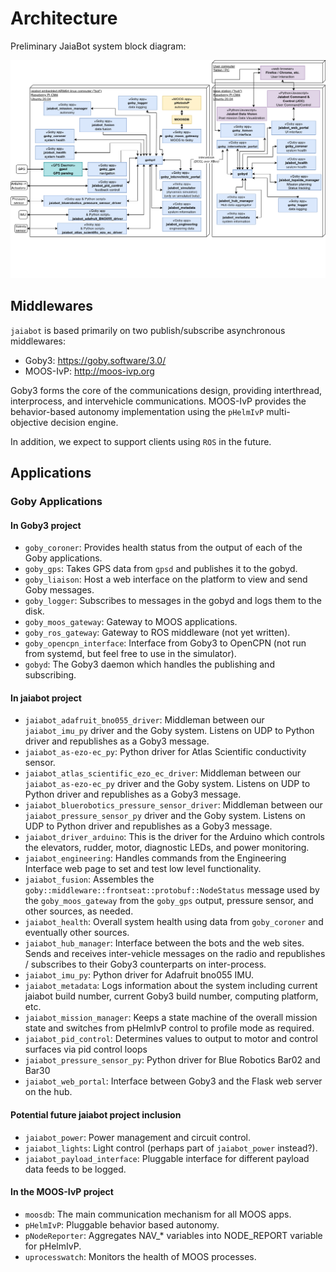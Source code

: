 # Architecture

Preliminary JaiaBot system block diagram:

![Architecture](../figures/jaiabot-software.png)

## Middlewares

`jaiabot` is based primarily on two publish/subscribe asynchronous middlewares:

- Goby3: <https://goby.software/3.0/>
- MOOS-IvP: <http://moos-ivp.org>

Goby3 forms the core of the communications design, providing interthread, interprocess, and intervehicle communications. MOOS-IvP provides the behavior-based autonomy implementation using the `pHelmIvP` multi-objective decision engine.

In addition, we expect to support clients using `ROS` in the future.

## Applications

### Goby Applications

#### In Goby3 project

- `goby_coroner`: Provides health status from the output of each of the Goby applications.
- `goby_gps`: Takes GPS data from `gpsd` and publishes it to the gobyd.
- `goby_liaison`: Host a web interface on the platform to view and send Goby messages.
- `goby_logger`: Subscribes to messages in the gobyd and logs them to the disk.
- `goby_moos_gateway`: Gateway to MOOS applications.
- `goby_ros_gateway`: Gateway to ROS middleware (not yet written).
- `goby_opencpn_interface`: Interface from Goby3 to OpenCPN (not run from systemd, but feel free to use in the simulator).
- `gobyd`: The Goby3 daemon which handles the publishing and subscribing.

#### In jaiabot project

- `jaiabot_adafruit_bno055_driver`: Middleman between our `jaiabot_imu_py` driver and the Goby system. Listens on UDP to Python driver and republishes as a Goby3 message.
- `jaiabot_as-ezo-ec_py`: Python driver for Atlas Scientific conductivity sensor.
- `jaiabot_atlas_scientific_ezo_ec_driver`: Middleman between our `jaiabot_as-ezo-ec_py` driver and the Goby system. Listens on UDP to Python driver and republishes as a Goby3 message.
- `jaiabot_bluerobotics_pressure_sensor_driver`: Middleman between our `jaiabot_pressure_sensor_py` driver and the Goby system. Listens on UDP to Python driver and republishes as a Goby3 message.
- `jaiabot_driver_arduino`: This is the driver for the Arduino which controls the elevators, rudder, motor, diagnostic LEDs, and power monitoring.
- `jaiabot_engineering`: Handles commands from the Engineering Interface web page to set and test low level functionality.
- `jaiabot_fusion`: Assembles the `goby::middleware::frontseat::protobuf::NodeStatus` message used by the `goby_moos_gateway` from the `goby_gps` output, pressure sensor, and other sources, as needed.
- `jaiabot_health`: Overall system health using data from `goby_coroner` and eventually other sources.
- `jaiabot_hub_manager`: Interface between the bots and the web sites. Sends and receives inter-vehicle messages on the radio and republishes / subscribes to their Goby3 counterparts on inter-process.
- `jaiabot_imu_py`: Python driver for Adafruit bno055 IMU.
- `jaiabot_metadata`: Logs information about the system including current jaiabot build number, current Goby3 build number, computing platform, etc.
- `jaiabot_mission_manager`: Keeps a state machine of the overall mission state and switches from pHelmIvP control to profile mode as required.
- `jaiabot_pid_control`: Determines values to output to motor and control surfaces via pid control loops
- `jaiabot_pressure_sensor_py`: Python driver for Blue Robotics Bar02 and Bar30
- `jaiabot_web_portal`: Interface between Goby3 and the Flask web server on the hub.

#### Potential future jaiabot project inclusion

- `jaiabot_power`: Power management and circuit control.
- `jaiabot_lights`: Light control (perhaps part of `jaiabot_power` instead?).
- `jaiabot_payload_interface`: Pluggable interface for different payload data feeds to be logged.

#### In the MOOS-IvP project

- `moosdb`: The main communication mechanism for all MOOS apps.
- `pHelmIvP`: Pluggable behavior based autonomy.
- `pNodeReporter`: Aggregates NAV_* variables into NODE_REPORT variable for pHelmIvP.
- `uprocesswatch`: Monitors the health of MOOS processes.
